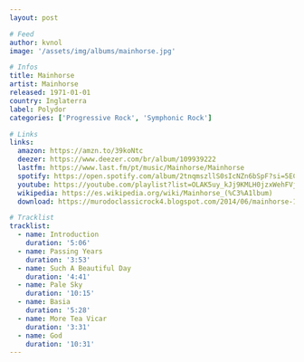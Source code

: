```yaml
---
layout: post

# Feed
author: kvnol
image: '/assets/img/albums/mainhorse.jpg'

# Infos
title: Mainhorse
artist: Mainhorse
released: 1971-01-01
country: Inglaterra
label: Polydor
categories: ['Progressive Rock', 'Symphonic Rock']

# Links
links:
  amazon: https://amzn.to/39koNtc
  deezer: https://www.deezer.com/br/album/109939222
  lastfm: https://www.last.fm/pt/music/Mainhorse/Mainhorse
  spotify: https://open.spotify.com/album/2tnqmszllS0sIcNZn6bSpF?si=5ECoONnOQbi841bckn06LQ
  youtube: https://youtube.com/playlist?list=OLAK5uy_kJj9KMLH0jzxWehFVjGw4tYU1SFmXPuD4
  wikipedia: https://es.wikipedia.org/wiki/Mainhorse_(%C3%A1lbum)
  download: https://murodoclassicrock4.blogspot.com/2014/06/mainhorse-1970.html

# Tracklist
tracklist:
  - name: Introduction
    duration: '5:06'
  - name: Passing Years
    duration: '3:53'
  - name: Such A Beautiful Day
    duration: '4:41'
  - name: Pale Sky
    duration: '10:15'
  - name: Basia
    duration: '5:28'
  - name: More Tea Vicar
    duration: '3:31'
  - name: God
    duration: '10:31'
---
```

